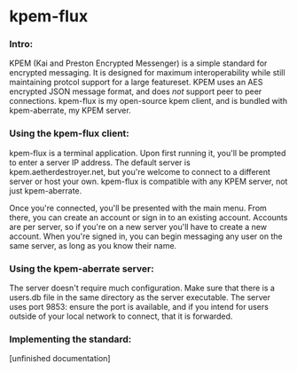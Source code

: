 # kpem-flux

### Intro:

KPEM (Kai and Preston Encrypted Messenger) is a simple standard for encrypted messaging. It is designed for maximum interoperability while still maintaining protcol support for a large featureset.
KPEM uses an AES encrypted JSON message format, and does *not* support peer to peer connections.
kpem-flux is my open-source kpem client, and is bundled with kpem-aberrate, my KPEM server.

### Using the kpem-flux client:

kpem-flux is a terminal application. Upon first running it, you'll be prompted to enter a server IP address. The default server is kpem.aetherdestroyer.net, but you're welcome to connect to a different server or host your own. kpem-flux is compatible with any KPEM server, not just kpem-aberrate.

Once you're connected, you'll be presented with the main menu. From there, you can create an account or sign in to an existing account. Accounts are per server, so if you're on a new server you'll have to create a new account. When you're signed in, you can begin messaging any user on the same server, as long as you know their name.

### Using the kpem-aberrate server:

The server doesn't require much configuration. Make sure that there is a users.db file in the same directory as the server executable. The server uses port 9853: ensure the port is available, and if you intend for users outside of your local network to connect, that it is forwarded.

### Implementing the standard:

[unfinished documentation]
